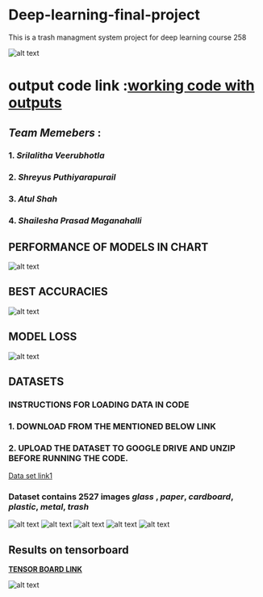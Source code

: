 # Deep-learning-final-project
This is a trash managment system project for deep learning course 258  

![alt text](https://github.com/Team-Invincibles/Deep-learning-final-project/blob/master/pictures/TrashImages.jpg?raw=true)

# output code link :[working code with outputs](https://colab.research.google.com/drive/1_OwxlQ-aQDE6O0e3sd-6Bepx31tHvH4g?usp=sharing)

## _Team Memebers_ :
### 1. _Srilalitha Veerubhotla_
### 2. _Shreyus Puthiyarapurail_
### 3. _Atul Shah_
### 4. _Shailesha Prasad Maganahalli_

## PERFORMANCE OF MODELS IN CHART
![alt text](https://github.com/Team-Invincibles/Deep-learning-final-project/blob/master/pictures/performance_chart.png?raw=true)

## BEST ACCURACIES 
![alt text](https://github.com/Team-Invincibles/Deep-learning-final-project/blob/master/pictures/best_performance.png?raw=true)

## MODEL LOSS
![alt text](https://github.com/Team-Invincibles/Deep-learning-final-project/blob/master/pictures/model_losses.png?raw=true)

## DATASETS

### INSTRUCTIONS FOR LOADING DATA IN CODE
  ### 1. DOWNLOAD FROM THE MENTIONED BELOW LINK 
  ### 2. UPLOAD THE DATASET TO GOOGLE DRIVE AND UNZIP BEFORE RUNNING THE CODE.
  
[Data set link1](https://www.kaggle.com/asdasdasasdas/garbage-classification)

### Dataset contains 2527 images _glass_ , _paper_, _cardboard_, _plastic_, _metal_, _trash_

![alt text](https://github.com/Team-Invincibles/Deep-learning-final-project/blob/master/pictures/picture1.png)
![alt text](https://github.com/Team-Invincibles/Deep-learning-final-project/blob/master/pictures/picture2.png)
![alt text](https://github.com/Team-Invincibles/Deep-learning-final-project/blob/master/pictures/picture3.png)
![alt text](https://github.com/Team-Invincibles/Deep-learning-final-project/blob/master/pictures/picture4.png)
![alt text](https://github.com/Team-Invincibles/Deep-learning-final-project/blob/master/pictures/picture5.png)

## Results on tensorboard

**[TENSOR BOARD LINK](https://tensorboard.dev/experiment/9OqkrQuOT4uvh0JNSmGf8g/#scalars&run=20200516-232647%2Ftrain)**

![alt text](https://github.com/Team-Invincibles/Deep-learning-final-project/blob/master/pictures/picturetensor.png?raw=true)


